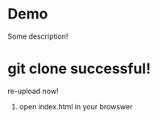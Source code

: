 # Demo

Some description!

# git clone successful!

re-upload now!

1. open index.html in your browswer
